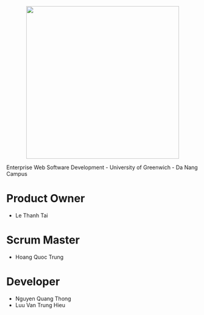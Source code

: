 <p align="center"><a href="https://laravel.com" target="_blank"><img src="https://raw.githubusercontent.com/laravel/art/master/logo-lockup/5%20SVG/2%20CMYK/1%20Full%20Color/laravel-logolockup-cmyk-red.svg" width="400"></a></p>


Enterprise Web Software Development - University of Greenwich - Da Nang Campus
# Product Owner
  - Le Thanh Tai
# Scrum Master
  - Hoang Quoc Trung
# Developer
  - Nguyen Quang Thong
  - Luu Van Trung Hieu
